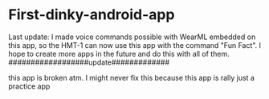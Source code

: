 # First-dinky-android-app


Last update: I made voice commands possible with WearML embedded on this app, so the HMT-1 can now use this app with the command "Fun Fact". I hope to create more apps in the future and do this with all of them. 
##################update#############

this app is broken atm. I might never fix this because this app is rally just a practice app

